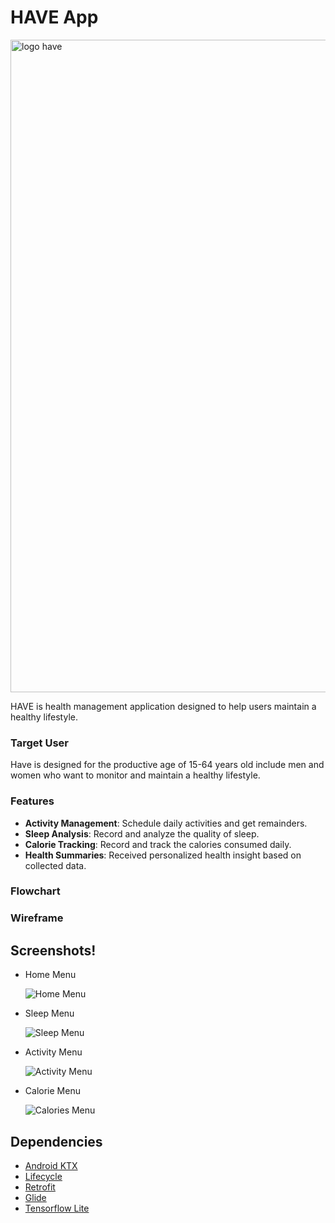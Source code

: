 # HAVE App

<img width="1044" alt="logo have" src="https://github.com/intana21/tes/assets/137795305/50f087c5-173e-4046-8678-6271c5ebc04f">

HAVE is health management application designed to help users maintain a healthy lifestyle.

### Target User
Have is designed for the productive age of 15-64 years old include men and women who want to monitor and maintain a healthy lifestyle.

### Features
- **Activity Management**: Schedule daily activities and get remainders.
- **Sleep Analysis**: Record and analyze the quality of sleep.
- **Calorie Tracking**: Record and track the calories consumed daily.
- **Health Summaries**: Received personalized health insight based on collected data.

### Flowchart

### Wireframe

## Screenshots!

- Home Menu
  
  ![Home Menu](https://github.com/intana21/tes/assets/137795305/48f6bf19-dfbe-4f5e-90d1-84f13204e0ea)
- Sleep Menu
  
  ![Sleep Menu](https://github.com/intana21/tes/assets/137795305/48f6bf19-dfbe-4f5e-90d1-84f13204e0ea)
- Activity Menu
  
  ![Activity Menu](https://github.com/intana21/tes/assets/137795305/48f6bf19-dfbe-4f5e-90d1-84f13204e0ea)
- Calorie Menu
  
  ![Calories Menu](https://github.com/intana21/tes/assets/137795305/48f6bf19-dfbe-4f5e-90d1-84f13204e0ea)

## Dependencies
- [Android KTX](https://developer.android.com/kotlin/ktx)
- [Lifecycle](https://developer.android.com/jetpack/androidx/releases/lifecycle)
- [Retrofit](https://square.github.io/retrofit/)
- [Glide](https://github.com/bumptech/glide)
- [Tensorflow Lite](https://www.tensorflow.org/lite/android)
